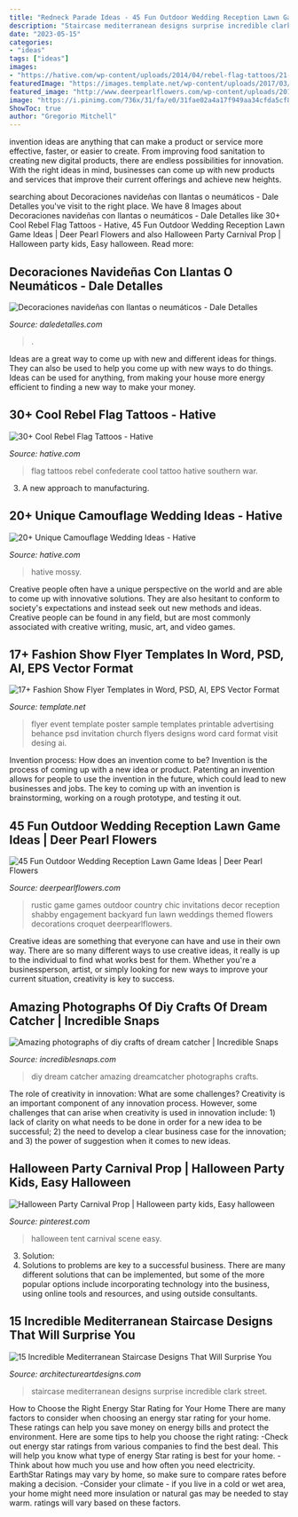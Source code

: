 ```yaml
---
title: "Redneck Parade Ideas - 45 Fun Outdoor Wedding Reception Lawn Game Ideas"
description: "Staircase mediterranean designs surprise incredible clark street"
date: "2023-05-15"
categories:
- "ideas"
tags: ["ideas"]
images:
- "https://hative.com/wp-content/uploads/2014/04/rebel-flag-tattoos/21-confederate-flag.jpg"
featuredImage: "https://images.template.net/wp-content/uploads/2017/03/13055351/Fashion-Show-Advertising-Flyer.jpg"
featured_image: "http://www.deerpearlflowers.com/wp-content/uploads/2015/03/rustic-shabby-chic-wedding-game-decor.jpg"
image: "https://i.pinimg.com/736x/31/fa/e0/31fae02a4a17f949aa34cfda5cf87e31.jpg"
ShowToc: true
author: "Gregorio Mitchell"
---
```



invention ideas are anything that can make a product or service more effective, faster, or easier to create. From improving food sanitation to creating new digital products, there are endless possibilities for innovation. With the right ideas in mind, businesses can come up with new products and services that improve their current offerings and achieve new heights.

	

		
searching about Decoraciones navideñas con llantas o neumáticos - Dale Detalles you've visit to the right place. We have 8 Images about Decoraciones navideñas con llantas o neumáticos - Dale Detalles like 30+ Cool Rebel Flag Tattoos - Hative, 45 Fun Outdoor Wedding Reception Lawn Game Ideas | Deer Pearl Flowers and also Halloween Party Carnival Prop | Halloween party kids, Easy halloween. Read more:
		
    
## Decoraciones Navideñas Con Llantas O Neumáticos - Dale Detalles

<img loading=lazy src="https://i1.wp.com/www.daledetalles.com/wp-content/uploads/2016/12/navidad-con-llantas2.jpg?resize=551%2C999" onerror="this.onerror=null;this.src='https://tse1.mm.bing.net/th?id=OIP.9kakwYS22E5mEjezDdH7jwHaNb&amp;pid=15.1';" alt="Decoraciones navideñas con llantas o neumáticos - Dale Detalles">

_Source: daledetalles.com_

>. 

	

Ideas are a great way to come up with new and different ideas for things. They can also be used to help you come up with new ways to do things. Ideas can be used for anything, from making your house more energy efficient to finding a new way to make your money.

    
## 30+ Cool Rebel Flag Tattoos - Hative

<img loading=lazy src="https://hative.com/wp-content/uploads/2014/04/rebel-flag-tattoos/21-confederate-flag.jpg" onerror="this.onerror=null;this.src='https://tse4.mm.bing.net/th?id=OIP.-nSpjmsqUgIB3KVJF0adJAHaLI&amp;pid=15.1';" alt="30+ Cool Rebel Flag Tattoos - Hative">

_Source: hative.com_

>flag tattoos rebel confederate cool tattoo hative southern war. 

	

3. A new approach to manufacturing.

    
## 20+ Unique Camouflage Wedding Ideas - Hative

<img loading=lazy src="http://hative.com/wp-content/uploads/2014/06/camouflage-wedding-ideas/9-camouflage-wedding-cake.jpg" onerror="this.onerror=null;this.src='https://tse1.mm.bing.net/th?id=OIP.CT-ES8aGLL6FcqEiPBm4rgHaJ4&amp;pid=15.1';" alt="20+ Unique Camouflage Wedding Ideas - Hative">

_Source: hative.com_

>hative mossy. 

	

Creative people often have a unique perspective on the world and are able to come up with innovative solutions. They are also hesitant to conform to society's expectations and instead seek out new methods and ideas. Creative people can be found in any field, but are most commonly associated with creative writing, music, art, and video games.

    
## 17+ Fashion Show Flyer Templates In Word, PSD, AI, EPS Vector Format

<img loading=lazy src="https://images.template.net/wp-content/uploads/2017/03/13055351/Fashion-Show-Advertising-Flyer.jpg" onerror="this.onerror=null;this.src='https://tse1.mm.bing.net/th?id=OIP.ohECpXn14WolBGGelf2iLQHaLE&amp;pid=15.1';" alt="17+ Fashion Show Flyer Templates in Word, PSD, AI, EPS Vector Format">

_Source: template.net_

>flyer event template poster sample templates printable advertising behance psd invitation church flyers designs word card format visit desing ai. 

	

Invention process: How does an invention come to be?
Invention is the process of coming up with a new idea or product. Patenting an invention allows for people to use the invention in the future, which could lead to new businesses and jobs. The key to coming up with an invention is brainstorming, working on a rough prototype, and testing it out.

    
## 45 Fun Outdoor Wedding Reception Lawn Game Ideas | Deer Pearl Flowers

<img loading=lazy src="http://www.deerpearlflowers.com/wp-content/uploads/2015/03/rustic-shabby-chic-wedding-game-decor.jpg" onerror="this.onerror=null;this.src='https://tse2.mm.bing.net/th?id=OIP.8RxKoXZc5lXR41KdpGhdowHaLH&amp;pid=15.1';" alt="45 Fun Outdoor Wedding Reception Lawn Game Ideas | Deer Pearl Flowers">

_Source: deerpearlflowers.com_

>rustic game games outdoor country chic invitations decor reception shabby engagement backyard fun lawn weddings themed flowers decorations croquet deerpearlflowers. 

	

Creative ideas are something that everyone can have and use in their own way. There are so many different ways to use creative ideas, it really is up to the individual to find what works best for them. Whether you're a businessperson, artist, or simply looking for new ways to improve your current situation, creativity is key to success.

    
## Amazing Photographs Of Diy Crafts Of Dream Catcher | Incredible Snaps

<img loading=lazy src="http://www.incrediblesnaps.com/wp-content/uploads/2016/03/Dreamcatcher-DIY-7-600x9001.jpg" onerror="this.onerror=null;this.src='https://tse3.mm.bing.net/th?id=OIP.L6mplTQdkMKbDMOTzvTbJQHaLH&amp;pid=15.1';" alt="Amazing photographs of diy crafts of dream catcher | Incredible Snaps">

_Source: incrediblesnaps.com_

>diy dream catcher amazing dreamcatcher photographs crafts. 

	

The role of creativity in innovation: What are some challenges?
Creativity is an important component of any innovation process. However, some challenges that can arise when creativity is used in innovation include: 1) lack of clarity on what needs to be done in order for a new idea to be successful; 2) the need to develop a clear business case for the innovation; and 3) the power of suggestion when it comes to new ideas.

    
## Halloween Party Carnival Prop | Halloween Party Kids, Easy Halloween

<img loading=lazy src="https://i.pinimg.com/736x/31/fa/e0/31fae02a4a17f949aa34cfda5cf87e31.jpg" onerror="this.onerror=null;this.src='https://tse3.mm.bing.net/th?id=OIP.lriUgb53kl2MnnWKoG7ICwHaLH&amp;pid=15.1';" alt="Halloween Party Carnival Prop | Halloween party kids, Easy halloween">

_Source: pinterest.com_

>halloween tent carnival scene easy. 

	

3. Solution:
3. Solutions to problems are key to a successful business. There are many different solutions that can be implemented, but some of the more popular options include incorporating technology into the business, using online tools and resources, and using outside consultants.

    
## 15 Incredible Mediterranean Staircase Designs That Will Surprise You

<img loading=lazy src="https://www.architectureartdesigns.com/wp-content/uploads/2016/07/15-Incredible-Mediterranean-Staircase-Designs-That-Will-Surprise-You-6-630x945.jpg" onerror="this.onerror=null;this.src='https://tse3.mm.bing.net/th?id=OIP.gpX5XGYy2RUsoctzLSgs6wHaLH&amp;pid=15.1';" alt="15 Incredible Mediterranean Staircase Designs That Will Surprise You">

_Source: architectureartdesigns.com_

>staircase mediterranean designs surprise incredible clark street. 

	

How to Choose the Right Energy Star Rating for Your Home
There are many factors to consider when choosing an energy star rating for your home. These ratings can help you save money on energy bills and protect the environment. Here are some tips to help you choose the right rating:
-Check out energy star ratings from various companies to find the best deal. This will help you know what type of energy Star rating is best for your home.
-Think about how much you use and how often you need electricity. EarthStar Ratings may vary by home, so make sure to compare rates before making a decision.
-Consider your climate - if you live in a cold or wet area, your home might need more insulation or natural gas may be needed to stay warm. ratings will vary based on these factors.

